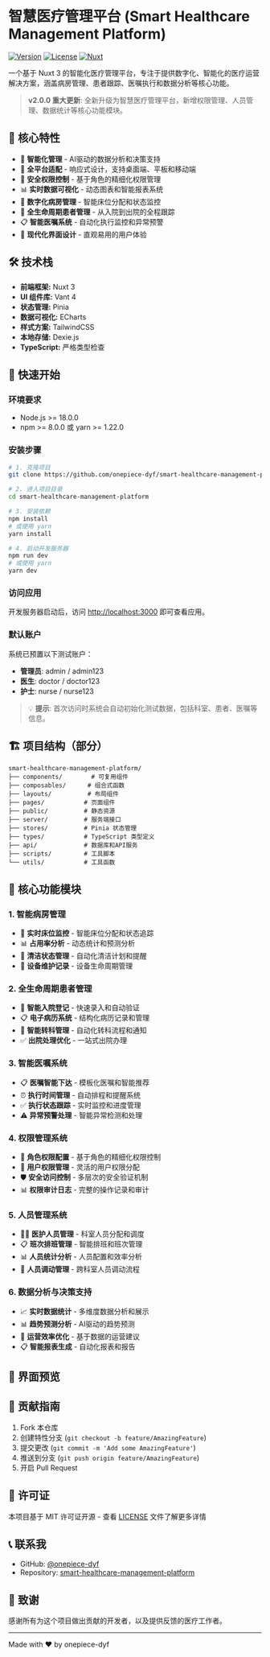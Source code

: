 # 智慧医疗管理平台 (Smart Healthcare Management Platform)

[![Version](https://img.shields.io/badge/version-2.0.0-blue.svg)](https://github.com/onepiece-dyf/smart-healthcare-management-platform)
[![License](https://img.shields.io/badge/license-MIT-green.svg)](LICENSE)
[![Nuxt](https://img.shields.io/badge/Nuxt-3.14.159-00DC82.svg)](https://nuxt.com)

一个基于 Nuxt 3 的智能化医疗管理平台，专注于提供数字化、智能化的医疗运营解决方案，涵盖病房管理、患者跟踪、医嘱执行和数据分析等核心功能。

> **v2.0.0 重大更新**: 全新升级为智慧医疗管理平台，新增权限管理、人员管理、数据统计等核心功能模块。

## 🌟 核心特性

- 🧠 **智能化管理** - AI驱动的数据分析和决策支持
- 📱 **全平台适配** - 响应式设计，支持桌面端、平板和移动端
- 🔐 **安全权限控制** - 基于角色的精细化权限管理
- 📊 **实时数据可视化** - 动态图表和智能报表系统
- 🏥 **数字化病房管理** - 智能床位分配和状态监控
- 👥 **全生命周期患者管理** - 从入院到出院的全程跟踪
- 📋 **智能医嘱系统** - 自动化执行监控和异常预警
- 🎨 **现代化界面设计** - 直观易用的用户体验

## 🛠 技术栈

- **前端框架:** Nuxt 3
- **UI 组件库:** Vant 4
- **状态管理:** Pinia
- **数据可视化:** ECharts
- **样式方案:** TailwindCSS
- **本地存储:** Dexie.js
- **TypeScript:** 严格类型检查

## 🚀 快速开始

### 环境要求

- Node.js >= 18.0.0
- npm >= 8.0.0 或 yarn >= 1.22.0

### 安装步骤

```bash
# 1. 克隆项目
git clone https://github.com/onepiece-dyf/smart-healthcare-management-platform.git

# 2. 进入项目目录
cd smart-healthcare-management-platform

# 3. 安装依赖
npm install
# 或使用 yarn
yarn install

# 4. 启动开发服务器
npm run dev
# 或使用 yarn
yarn dev
```

### 访问应用

开发服务器启动后，访问 [http://localhost:3000](http://localhost:3000) 即可查看应用。

### 默认账户

系统已预置以下测试账户：

- **管理员**: admin / admin123
- **医生**: doctor / doctor123  
- **护士**: nurse / nurse123

> 💡 **提示**: 首次访问时系统会自动初始化测试数据，包括科室、患者、医嘱等信息。

## 🏗 项目结构（部分）

```
smart-healthcare-management-platform/
├── components/        # 可复用组件
├── composables/      # 组合式函数
├── layouts/          # 布局组件
├── pages/           # 页面组件
├── public/          # 静态资源
├── server/          # 服务端接口
├── stores/          # Pinia 状态管理
├── types/           # TypeScript 类型定义
├── api/             # 数据库和API服务
├── scripts/         # 工具脚本
└── utils/           # 工具函数
```

## 🔑 核心功能模块

### 1. 智能病房管理

- 🏥 **实时床位监控** - 智能床位分配和状态追踪
- 📊 **占用率分析** - 动态统计和预测分析
- 🧹 **清洁状态管理** - 自动化清洁计划和提醒
- 🔧 **设备维护记录** - 设备生命周期管理

### 2. 全生命周期患者管理

- 📝 **智能入院登记** - 快速录入和自动验证
- 📋 **电子病历系统** - 结构化病历记录和管理
- 🔄 **智能转科管理** - 自动化转科流程和通知
- ✅ **出院处理优化** - 一站式出院办理

### 3. 智能医嘱系统

- 📋 **医嘱智能下达** - 模板化医嘱和智能推荐
- ⏰ **执行时间管理** - 自动排程和提醒系统
- ✅ **执行状态跟踪** - 实时监控和进度管理
- ⚠️ **异常预警处理** - 智能异常检测和处理

### 4. 权限管理系统

- 🔐 **角色权限配置** - 基于角色的精细化权限控制
- 👥 **用户权限管理** - 灵活的用户权限分配
- 🛡️ **安全访问控制** - 多层次的安全验证机制
- 📊 **权限审计日志** - 完整的操作记录和审计

### 5. 人员管理系统

- 👨‍⚕️ **医护人员管理** - 科室人员分配和调度
- 📋 **班次排班管理** - 智能排班和班次管理
- 📊 **人员统计分析** - 人员配置和效率分析
- 🔄 **人员调动管理** - 跨科室人员调动流程

### 6. 数据分析与决策支持

- 📈 **实时数据统计** - 多维度数据分析和展示
- 📊 **趋势预测分析** - AI驱动的趋势预测
- 🎯 **运营效率优化** - 基于数据的运营建议
- 📋 **智能报表生成** - 自动化报表和报告

## 📱 界面预览



## 🤝 贡献指南

1. Fork 本仓库
2. 创建特性分支 (`git checkout -b feature/AmazingFeature`)
3. 提交更改 (`git commit -m 'Add some AmazingFeature'`)
4. 推送到分支 (`git push origin feature/AmazingFeature`)
5. 开启 Pull Request

## 📄 许可证

本项目基于 MIT 许可证开源 - 查看 [LICENSE](LICENSE) 文件了解更多详情

## 📞 联系我

- GitHub: [@onepiece-dyf](https://github.com/onepiece-dyf)
- Repository: [smart-healthcare-management-platform](https://github.com/onepiece-dyf/smart-healthcare-management-platform)

## 🙏 致谢

感谢所有为这个项目做出贡献的开发者，以及提供反馈的医疗工作者。

---

Made with ❤️ by onepiece-dyf
